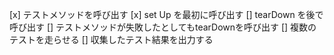 [x] テストメソッドを呼び出す
[x] set Up を最初に呼び出す
[] tearDown を後で呼び出す
[] テストメソッドが失敗したとしてもtearDownを呼び出す
[] 複数のテストを走らせる
[] 収集したテスト結果を出力する